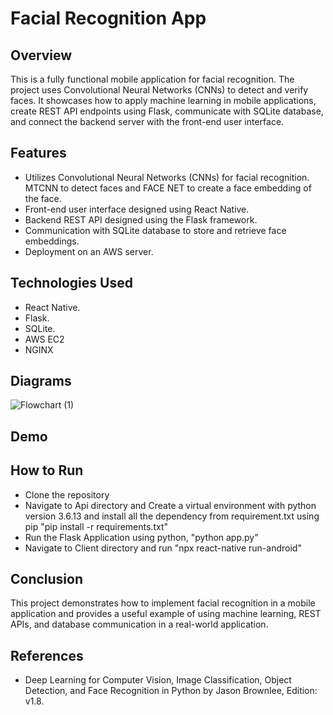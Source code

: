 # Facial Recognition App

## Overview
This is a fully functional mobile application for facial recognition. The project uses Convolutional Neural Networks (CNNs) to detect and verify faces. It showcases how to apply machine learning in mobile applications, create REST API endpoints using Flask, communicate with SQLite database, and connect the backend server with the front-end user interface.

## Features
- Utilizes Convolutional Neural Networks (CNNs) for facial recognition. MTCNN to detect faces and FACE NET to create a face embedding of the face.
- Front-end user interface designed using React Native.
- Backend REST API designed using the Flask framework.
- Communication with SQLite database to store and retrieve face embeddings.
- Deployment on an AWS server.

## Technologies Used
- React Native.
- Flask.
- SQLite.
- AWS EC2
- NGINX

## Diagrams
![Flowchart (1)](https://user-images.githubusercontent.com/33766593/222327824-70a492b2-358d-44e3-b7e5-3e61ed9da6a8.jpeg)

## Demo

## How to Run
- Clone the repository
- Navigate to Api directory and Create a virtual environment with python version 3.6.13 and install all the dependency from requirement.txt using pip "pip install -r requirements.txt"
- Run the Flask Application using python, "python app.py"
- Navigate to Client directory and run "npx react-native run-android"

## Conclusion
This project demonstrates how to implement facial recognition in a mobile application and provides a useful example of using machine learning, REST APIs, and database communication in a real-world application.

## References
- Deep Learning for Computer Vision, Image Classification, Object Detection, and Face Recognition in Python by Jason Brownlee, Edition: v1.8.
